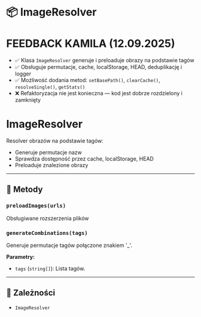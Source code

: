 # 📦 ImageResolver

FEEDBACK KAMILA (12.09.2025)
=============================
- ✅ Klasa `ImageResolver` generuje i preloaduje obrazy na podstawie tagów
- ✅ Obsługuje permutacje, cache, localStorage, HEAD, deduplikację i logger
- ✅ Możliwość dodania metod: `setBasePath()`, `clearCache()`, `resolveSingle()`, `getStats()`
- ❌ Refaktoryzacja nie jest konieczna — kod jest dobrze rozdzielony i zamknięty

ImageResolver
=============
Resolver obrazów na podstawie tagów:
- Generuje permutacje nazw
- Sprawdza dostępność przez cache, localStorage, HEAD
- Preloaduje znalezione obrazy


---
## 🔧 Metody

### `preloadImages(urls)`

Obsługiwane rozszerzenia plików


### `generateCombinations(tags)`

Generuje permutacje tagów połączone znakiem '_'.

**Parametry:**
- `tags` (`string[]`): Lista tagów.

---
## 🔗 Zależności

- `ImageResolver`